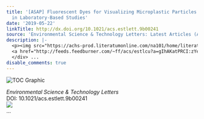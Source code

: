 ```yaml
---
title: '[ASAP] Fluorescent Dyes for Visualizing Microplastic Particles and Fibers
  in Laboratory-Based Studies'
date: '2019-05-22'
linkTitle: http://dx.doi.org/10.1021/acs.estlett.9b00241
source: 'Environmental Science & Technology Letters: Latest Articles (ACS Publications)'
description: |-
  <p><img src="https://achs-prod.literatumonline.com/na101/home/literatum/publisher/achs/journals/content/estlcu/0/estlcu.ahead-of-print/acs.estlett.9b00241/20190522/images/medium/ez-2019-00241z_0004.gif" alt="TOC Graphic"/></p><div><cite>Environmental Science & Technology Letters</cite></div><div>DOI: 10.1021/acs.estlett.9b00241</div><div class="feedflare">
  <a href="http://feeds.feedburner.com/~ff/acs/estlcu?a=gIhAKatPRCI:zYemSX4KZKo:yIl2AUoC8zA"><img src="http://feeds.feedburner.com/~ff/acs/estlcu?d=yIl2AUoC8zA" border="0"></img></a>
  </div> ...
disable_comments: true
---
```

<p><img src="https://achs-prod.literatumonline.com/na101/home/literatum/publisher/achs/journals/content/estlcu/0/estlcu.ahead-of-print/acs.estlett.9b00241/20190522/images/medium/ez-2019-00241z_0004.gif" alt="TOC Graphic"/></p><div><cite>Environmental Science & Technology Letters</cite></div><div>DOI: 10.1021/acs.estlett.9b00241</div><div class="feedflare">
<a href="http://feeds.feedburner.com/~ff/acs/estlcu?a=gIhAKatPRCI:zYemSX4KZKo:yIl2AUoC8zA"><img src="http://feeds.feedburner.com/~ff/acs/estlcu?d=yIl2AUoC8zA" border="0"></img></a>
</div> ...